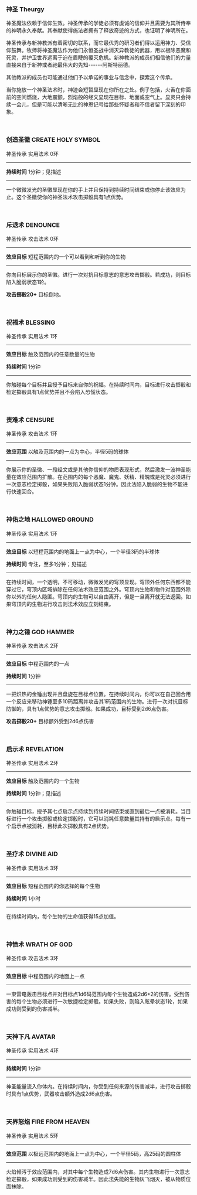 ### 神圣 Theurgy

神圣魔法依赖于信仰生效。神圣传承的学徒必须有虔诚的信仰并且需要为其所侍奉的神明永久奉献。其奉献使得施法者拥有了释放奇迹的方式，也证明了神明所在。

神圣传承与新神教派有着密切的联系，而它最优秀的研习者们得以运用神力、受信仰鼓舞。牧师将神圣魔法作为他们永恒圣战中消灭异教徒的武器，用以根除恶魔和死灵，并护卫世界远离于迫在眉睫的覆灭危机。新神教派的成员们相信他们的力量直接来自于新神或者祂最伟大的先知------阿斯特丽德。

其他教派的成员也可能通过他们予以承诺的事业与信念中，探索这个传承。

当你施放一个神圣法术时，神迹会短暂显现在你所在之处。例子包括，火舌在你面前的空间燃烧，大地震颤，烈焰般的经文显现在目标、地面或空气上。显灵只会持续一会儿，但是可能以清晰无比的神恩记号给那些怀疑者和不信者留下深刻的印象。

 

### 创造圣徽 **CREATE HOLY SYMBOL**

神圣传承 实用法术 0环

------------------------------------------------------------------------

**持续时间** 1分钟；见描述

------------------------------------------------------------------------

一个微微发光的圣徽显现在你的手上并且保持到持续时间结束或你停止该效应为止。这个圣徽使你的神圣法术攻击掷骰具有1点优势。

 

### 斥退术 **DENOUNCE**

神圣传承 攻击法术 0环

------------------------------------------------------------------------

**效应目标** 短程范围内的一个可以看到和听到你的生物

------------------------------------------------------------------------

你向目标展示你的圣徽。进行一次对抗目标意志的意志攻击掷骰。若成功，则目标陷入脆弱状态1轮。

**攻击掷骰20+** 目标倒地。

 

### 祝福术 **BLESSING**

神圣传承 实用法术 1环

------------------------------------------------------------------------

**效应目标** 触及范围内的任意数量的生物

**持续时间** 1分钟

------------------------------------------------------------------------

你触碰每个目标并且授予目标来自你的祝福。在持续时间内，目标进行攻击掷骰和检定掷骰具有1点优势并且不会陷入恐慌状态。

 

### 责难术 **CENSURE**

神圣传承 攻击法术 1环

------------------------------------------------------------------------

**效应范围** 以触及范围内的一点为中心，半径5码的球体

------------------------------------------------------------------------

你展示你的圣徽、一段经文或是其他你信仰的物质表现形式，然后激发一波神圣能量在效应范围内扩散。在范围内的每个恶魔、魔鬼、妖精、精魄或是死灵必须进行一次意志检定掷骰，如果失败陷入脆弱状态1分钟。因此法陷入脆弱的生物不能进行快速回合。

 

### 神佑之地 **HALLOWED GROUND**

神圣传承 实用法术 1环

------------------------------------------------------------------------

**效应目标** 以短程范围内的地面上一点为中心，一个半径3码的半球体

**持续时间** 专注，至多1分钟；见描述

------------------------------------------------------------------------

在持续时间，一个透明，不可移动，微微发光的穹顶显现。穹顶外任何东西都不能穿过它，穹顶内区域排除在任何法术效应范围之外。穹顶内生物和物件对范围外除你以外的任何人隐匿。穹顶内的生物可以自由离开，但是一旦离开就无法返回。如果穹顶内的生物进行攻击则法术效应立刻结束。

 

### 神力之锤 **GOD HAMMER**

神圣传承 攻击法术 2环

------------------------------------------------------------------------

**效应目标** 中程范围内的一点

**持续时间** 1分钟

------------------------------------------------------------------------

一把炽热的金锤出现并且盘旋在目标点位置。在持续时间内，你可以在自己回合用一个反应来移动神锤至多10码距离并攻击其1码范围内的生物。进行一次对抗目标防御的，具有1点优势的意志攻击掷骰。如果成功，目标受到2d6点伤害。

**攻击掷骰20+** 目标额外受到2d6点伤害

 

### 启示术 **REVELATION**

神圣传承 实用法术 2环

------------------------------------------------------------------------

**效应目标** 触及范围内的一个生物

**持续时间** 1分钟；见描述

------------------------------------------------------------------------

你触碰目标，授予其七点启示点持续到持续时间结束或直到最后一点被消耗。当目标进行一个攻击掷骰或检定掷骰时，它可以消耗任意数量其持有的启示点。每有一个启示点被消耗，目标此次掷骰具有2点优势。

 

### 圣疗术 **DIVINE AID**

神圣传承 实用法术 3环

------------------------------------------------------------------------

**效应目标** 短程范围内的你选择的每个生物

**持续时间** 1小时

------------------------------------------------------------------------

在持续时间内，每个生物的生命值获得15点加值。

 

### 神愤术 **WRATH OF GOD**

神圣传承 攻击法术 3环

------------------------------------------------------------------------

**效应目标** 中程范围内的地面上一点

------------------------------------------------------------------------

一束雷电轰击目标点并对目标点1d6码范围内每个生物造成2d6+2的伤害。受到伤害的每个生物必须进行一次敏捷检定掷骰。如果失败，则陷入眩晕状态1轮，如果成功则受到的伤害减半。

 

### 天神下凡 **AVATAR**

神圣传承 实用法术 4环

------------------------------------------------------------------------

**持续时间** 1分钟

------------------------------------------------------------------------

神圣能量流入你体内。在持续时间内，你受到任何来源的伤害减半，进行攻击掷骰时具有1点优势，武器攻击额外造成2d6点伤害。

 

### 天界怒焰 **FIRE FROM HEAVEN**

神圣传承 实用法术 5环

------------------------------------------------------------------------

**效应范围** 以极远范围内的地面上一点为中心，一个半径5码，高25码的圆柱体

------------------------------------------------------------------------

火焰倾泻于效应范围内，对其中每个生物造成7d6点伤害。其内生物进行一次意志检定掷骰，如果成功则受到的伤害减半。因此法失能的生物灰飞烟灭，被从物质位面抹除。
